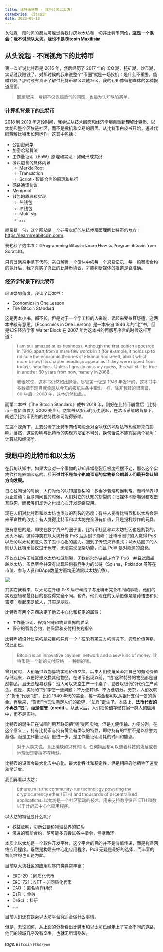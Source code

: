 ```yaml
---
title: 比特币随想 - 我不讨厌以太坊！
categories: Bitcoin
date: 2022-09-18
---
```


关注我一段时间的朋友可能觉得我讨厌以太坊和一切非比特币网络，**这是一个误会：我不讨厌以太坊。我也不是 Bitcoin Maxilisim**

## 从头说起 - 不同视角下的比特币

第一次听说比特币是 2016 年，然后经历了 2017 年的 ICO 潮、挖矿潮、炒币潮，实话说我赔钱了，对那时候的我来说整个“币圈”就是一场投机：是什么不重要，能赚钱吗？那时没有真正了解过比特币和区块链社区，我的认知停留在媒体的各种报道层面。

> 回想起来，亏损不仅仅是运气的问题，也是为认知缺陷买单。

### 计算机背景下的比特币

2018 到 2019 年这段时间，我尝试从技术层面和经济学层面重新理解比特币、以太坊和整个区块链社区，而不是投机和交易的层面。从比特币白皮书开始，通过代码理解比特币如何运作，这其中包括：

- 公钥密码学
- 加密哈希算法
- 工作量证明（PoW）原理和实现 - 如何形成共识
- 区块包含的具体内容
    - Merkle Root
    - Transaction
    - Script - 智能合约的原理和执行
- 网路通讯协议
- Mempool
- 钱包的原理和实现
    - 热钱包
    - 冷钱包
    - Multi sig
    - 。。。

顺带提一句，这个网站是一个非常友好的从技术层面理解比特币的地方：https://learnmeabitcoin.com/ 

我也读了这本书：《Programming Bitcoin: Learn How to Program Bitcoin from Scratch》。

只有当我亲手敲下代码，亲自解析一个区块中的每一个交易记录，每一段智能合约的执行后，我才真实了真正的比特币协议，才能判断媒体的报道是否准确。

### 经济学背景下的比特币

经济学的角度，我读了两本书：

- Economics in One Lesson
- The Bitcoin Standard

这是两本小书，都不长，但是对于一个学工科的人来说，读起来受益且舒适。这两本书很有意思，《Economics in One Lesson》是一本来自 1946 年的“老”书，但是知名经济学家 Walter Block 在 2007 年为这本书的再版写序言的时候这样写道：

> I am still amazed at its freshness. Although the first edition appeared in 1946, apart from a mere few words in it (for example, it holds up to ridicule the economic theories of Eleanor Roosevelt, about which more below) its chapter headings appear as if they were ripped from today’s headlines. Unless I greatly miss my guess, this will still be true in another 60 years from now, namely in 2068.

> 我很吃惊，这本书仍然如此鲜活。尽管第一版是 1946 年发行的，这本书中多数章节题目就像是从今天的报纸头条中取出一样。除非我错的很离谱，60 年后，2068 年，这本仍然如此。。

而第二本书《The Bitcoin Standard》成书 2018 年，刚好在比特币崩盘后（比特币一度价值仅为 3000 美金）。这本书从货币的历史说起，在法币系统的背景下，阐述了比特币网络的独特性和可能得影响。

在这个视角下，主要分析了比特币网络可能会对全球经济以及法币系统带来的影响。当然，这些影响与比特币的实现方法密不可分，换句话说不能割裂两个视角：计算机和经济学。

## 我眼中的比特币和以太坊

在我的认知中，如果大众对一个事物的认知非常割裂且极度摇摆不定，那么这个实物往往是影响深远的。**只不过并不是每个影响深远的实物都会朝着人们最开始认知方向发展。**

日心说问世的时候，人们对他的认知是割裂的：教会吵着烧死伽利略，而科学界却为止震动；互联网问世的时候，人们对它的认知的割裂的：旧媒体不断嘲讽和攻击互联网，而极客们却为之付出心血开发网络应用。

现在人们对比特币和以太坊也类似的割裂的态度：有些人觉得比特币和以太坊会带来革命性的改变；有人觉得比特币和以太坊完全没有价值，只是投机炒作的玩具。

更有意思的是，即使在数字资产的圈子里，比特币社区和以太坊社区也是割裂的，水火不容。这种冲突在以太坊升级 PoS 后达到了顶峰：比特币圈子的人觉得 PoS 以后的以太坊彻底失去了去中心化的能力，回到了传统央行模式；以太坊圈子的人则认为比特币协议过于保守，无法实现复杂功能，而且 PoW 是对能源的浪费。

不仅仅比特币社区跟以太坊社区割裂，无数新兴的链都走向了 PoS，并且试图超越以太坊，虽然至今并没有出现任何有竞争力的公链（Solana，Pokladot 等等在市值、参与人员和DApp数量方面均无法跟以太坊抗争）。

![](https://i.imgur.com/ukJBkZu.jpg)

其实在我看来，以太坊在升级 PoS 后已经成了与比特币完全不同的事物，他们的实现逻辑和最终目的都变得完全不同。也许，他们现在的关系更像是是孙悟空和贝吉塔：看起来是敌人，其实是朋友。

比特币有两个东西决定了他去中心化和稳定的属性：

- 工作量证明，保持公链和物理世界的联系
- 保守的智能合约，仅保留和支付相关的指令

比特币被设计出来的最初目的只有一个：在没有第三方的情况下，实现价值转移。仅此而已。

> Bitcoin is an innovative payment network and a new kind of money.
> 比特币是一个新的支付网络，一种新的钱。

曾几何时，人们通过以物易物实现价值交换，后来人们使用黄金把自己的劳动价值存储起来，以便将来交换其他物品。在法币出现以前，“钱”这种特殊的物品都是自然物品，且无法轻易获得：没人可以凭空生产一个桌子，或者以很低的代价生产黄金。但是，实物的“钱”存在一些问题：不方便转移、不方便切分。无奈，人们发明了“货币”代表“钱”，比如 1940 年代的美金，每一美金都可以从银行支付一定的黄金。再后来，“货币”也无法满足人们的欲望，“法币”诞生了。本质上，**法币代表的不再是“钱”，而是信誉（credit）**。从此以后，人们把价值存储在另一群人的信用中，而不是实物。

比特币的诞生正在试图利用互联网把“钱”变回实物，但是方便传输、方便分割。在这个意义上，持有比特币与持有黄金有类似的特性，即你持有的“钱”不是以信誉为基础，而是工作量证明。更进一步，是工作量证明消耗的时间和能源。

> 对于人类来说，真正稀缺的只有时间。任何物品都可以随着科技的发展或者地理发现变得不在稀缺。

比特币的设置会最大化去中心化、最大化吞吐和稳定性，但是相应的他牺牲了速度和灵活度。

我们再看以太坊：

> Ethereum is the community-run technology powering the cryptocurrency ether (ETH) and thousands of decentralized applications.
> 以太坊是一个社区驱动的技术，用来支持数字资产 ETH 和数以千计的去中心化应用程序。

以太坊的特征是什么呢？

- 权益证明，切断公链和物理世界的联系
- 激进的智能合约，尽可能多的尝试各种指令，包括循环

本质上以太坊是一个软件开发平台，这个平台的目的并不是价值传递，而是构建网络应用程序。既然是构建去中心化应用程序，PoS 无疑是最好的选择，而丰富的智能合约也正是为此。

目前以太坊社区的应用程序门类异常丰富：

- ERC-20 ：同质化代币
- ERC-721：NFT - 非同质化代币
- DAO    ：匿名协作组织
- DeFi   ：金融
- DeSci  ：科研
- 。。。

目前人们还在探索以太坊平台究适合做什么事情。

但是，无论如何，从上面的分析看出比特币和以太坊已经走上了完全不同的道路，他们的领域几乎没有交集。也就无所谓割裂。

###### tags: `Bitcoin` `Ethereum`